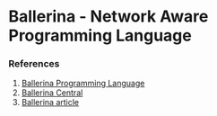 # Ballerina - Network Aware Programming Language

### References
1. [Ballerina Programming Language](ballerina.io)
2. [Ballerina Central](central.ballerina.io)
3. [Ballerina article](https://www.infoq.com/articles/ballerina-microservices-language-part-1/)
